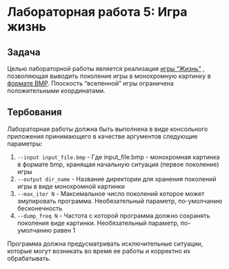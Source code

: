 # Лабораторная работа 5: Игра жизнь

## Задача
Целью лабораторной работы является реализация [игры “Жизнь”](https://en.wikipedia.org/wiki/Conway%27s_Game_of_Life) , позволяющая выводить поколение игры в монохромную картинку в [формате BMP](https://en.wikipedia.org/wiki/BMP_file_format). Плоскость “вселенной” игры ограничена положительными координатами.

## Тербования
Лабораторная работы должна быть выполнена в виде консольного приложения принимающего в качестве аргументов следующие параметры:
1. `--input input_file.bmp` - Где input_file.bmp - монохромная картинка в формате bmp, хранящая начальную ситуация (первое поколение) игры
2. `--output dir_name` - Название директории для хранения поколений игры в виде монохромной картинки
3. `--max_iter N` - Максимальное число поколений которое может эмулировать программа. Необязательный параметр, по-умолчанию бесконечность
4. `--dump_freq N` - Частота с которой программа должно сохранять поколения виде картинки. Необязательный параметр, по-умолчанию равен 1

Программа должна предусматривать исключительные ситуации, которые могут возникать во время ее работы и корректно их обрабатывать.